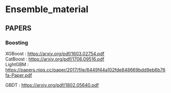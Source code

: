 # Ensemble_material

## PAPERS

### Boosting
XGBoost : https://arxiv.org/pdf/1603.02754.pdf \
CatBoost : https://arxiv.org/pdf/1706.09516.pdf \
LightGBM : https://papers.nips.cc/paper/2017/file/6449f44a102fde848669bdd9eb6b76fa-Paper.pdf


GBDT : https://arxiv.org/pdf/1802.05640.pdf


